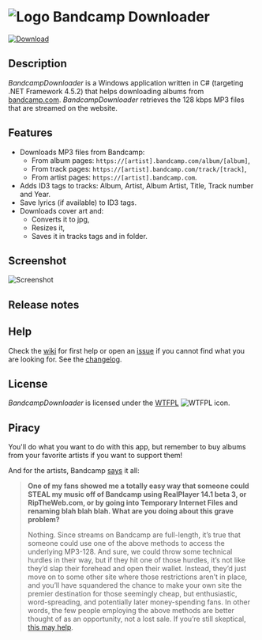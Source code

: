 ![Logo](https://i.imgur.com/S6AZHOg.png) Bandcamp Downloader
===========================================================

[![Download](https://i.imgur.com/UjPs7Sr.png)](https://github.com/Otiel/BandcampDownloader/releases/latest)

Description
-----------

_BandcampDownloader_ is a Windows application written in C# (targeting .NET Framework 4.5.2) that helps downloading albums from [bandcamp.com](https://bandcamp.com). _BandcampDownloader_ retrieves the 128 kbps MP3 files that are streamed on the website.

Features
--------

* Downloads MP3 files from Bandcamp:
  * From album pages: `https://[artist].bandcamp.com/album/[album]`,
  * From track pages: `https://[artist].bandcamp.com/track/[track]`,
  * From artist pages: `https://[artist].bandcamp.com`.
* Adds ID3 tags to tracks: Album, Artist, Album Artist, Title, Track number and Year.
* Save lyrics (if available) to ID3 tags.
* Downloads cover art and:
  * Converts it to jpg,
  * Resizes it,
  * Saves it in tracks tags and in folder.

Screenshot
----------

![Screenshot](https://i.imgur.com/1CVdvjV.png)

Release notes
-------------


Help
----

Check the [wiki](https://github.com/Otiel/BandcampDownloader/wiki) for first help or open an [issue](https://github.com/Otiel/BandcampDownloader/issues) if you cannot find what you are looking for.
See the [changelog](https://github.com/Otiel/BandcampDownloader/blob/master/CHANGELOG.md).

License
-------

_BandcampDownloader_ is licensed under the [WTFPL](http://www.wtfpl.net/) ![WTFPL icon](https://i.imgur.com/AsWaQQl.png).

Piracy
------

You'll do what you want to do with this app, but remember to buy albums from your favorite artists if you want to support them!

And for the artists, Bandcamp [says](https://get.bandcamp.help/hc/en-us/articles/360007902173-I-heard-you-can-steal-music-on-Bandcamp-What-are-you-doing-about-this-) it all:
> **One of my fans showed me a totally easy way that someone could STEAL my music off of Bandcamp using RealPlayer 14.1 beta 3, or RipTheWeb.com, or by going into Temporary Internet Files and renaming blah blah blah. What are you doing about this grave problem?**
>
> Nothing. Since streams on Bandcamp are full-length, it’s true that someone could use one of the above methods to access the underlying MP3-128. And sure, we could throw some technical hurdles in their way, but if they hit one of those hurdles, it’s not like they’d slap their forehead and open their wallet. Instead, they’d just move on to some other site where those restrictions aren’t in place, and you’ll have squandered the chance to make your own site the premier destination for those seemingly cheap, but enthusiastic, word-spreading, and potentially later money-spending fans. In other words, the few people employing the above methods are better thought of as an opportunity, not a lost sale. If you’re still skeptical, [this may help](https://newmusicstrategies.com/but-if-they-steal-it/).
